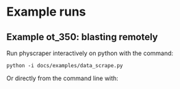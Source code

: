 # Example runs

<!-- There is a full example python script with comments in `docs/example.py`.
Some more example files can be found in `docs/example_scripts/`. -->

## Example ot_350: blasting remotely

Run physcraper interactively on python with the command:

```
python -i docs/examples/data_scrape.py
```

Or directly from the command line with:

```

```
